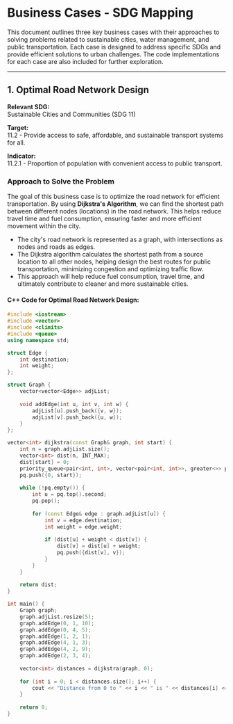 # Business Cases - SDG Mapping

This document outlines three key business cases with their approaches to solving problems related to sustainable cities, water management, and public transportation. Each case is designed to address specific SDGs and provide efficient solutions to urban challenges. The code implementations for each case are also included for further exploration.

---

## 1. Optimal Road Network Design

**Relevant SDG:**  
Sustainable Cities and Communities (SDG 11)

**Target:**  
11.2 - Provide access to safe, affordable, and sustainable transport systems for all.

**Indicator:**  
11.2.1 - Proportion of population with convenient access to public transport.

### Approach to Solve the Problem

The goal of this business case is to optimize the road network for efficient transportation. By using **Dijkstra's Algorithm**, we can find the shortest path between different nodes (locations) in the road network. This helps reduce travel time and fuel consumption, ensuring faster and more efficient movement within the city.

- The city's road network is represented as a graph, with intersections as nodes and roads as edges. 
- The Dijkstra algorithm calculates the shortest path from a source location to all other nodes, helping design the best routes for public transportation, minimizing congestion and optimizing traffic flow.
- This approach will help reduce fuel consumption, travel time, and ultimately contribute to cleaner and more sustainable cities.

#### C++ Code for Optimal Road Network Design:


```cpp
#include <iostream>
#include <vector>
#include <climits>
#include <queue>
using namespace std;

struct Edge {
    int destination;
    int weight;
};

struct Graph {
    vector<vector<Edge>> adjList;
    
    void addEdge(int u, int v, int w) {
        adjList[u].push_back({v, w});
        adjList[v].push_back({u, w});
    }
};

vector<int> dijkstra(const Graph& graph, int start) {
    int n = graph.adjList.size();
    vector<int> dist(n, INT_MAX);
    dist[start] = 0;
    priority_queue<pair<int, int>, vector<pair<int, int>>, greater<>> pq;
    pq.push({0, start});
    
    while (!pq.empty()) {
        int u = pq.top().second;
        pq.pop();
        
        for (const Edge& edge : graph.adjList[u]) {
            int v = edge.destination;
            int weight = edge.weight;
            
            if (dist[u] + weight < dist[v]) {
                dist[v] = dist[u] + weight;
                pq.push({dist[v], v});
            }
        }
    }
    
    return dist;
}

int main() {
    Graph graph;
    graph.adjList.resize(5);
    graph.addEdge(0, 1, 10);
    graph.addEdge(0, 4, 5);
    graph.addEdge(1, 2, 1);
    graph.addEdge(4, 1, 3);
    graph.addEdge(4, 2, 9);
    graph.addEdge(2, 3, 4);
    
    vector<int> distances = dijkstra(graph, 0);
    
    for (int i = 0; i < distances.size(); i++) {
        cout << "Distance from 0 to " << i << " is " << distances[i] << endl;
    }
    
    return 0;
}

